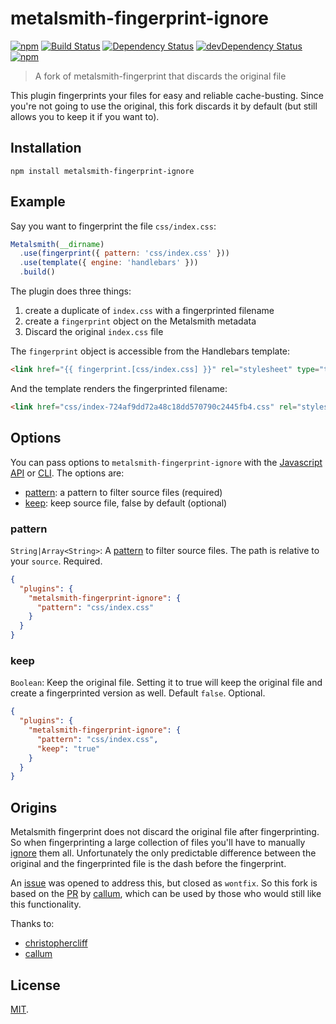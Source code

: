 # metalsmith-fingerprint-ignore

[![npm](https://img.shields.io/npm/v/metalsmith-fingerprint-ignore.svg)](https://www.npmjs.com/package/metalsmith-fingerprint-ignore) [![Build Status](https://travis-ci.org/superwolff/metalsmith-fingerprint-ignore.svg)](https://travis-ci.org/superwolff/metalsmith-fingerprint-ignore) [![Dependency Status](https://david-dm.org/superwolff/metalsmith-fingerprint-ignore.svg)](https://david-dm.org/superwolff/metalsmith-fingerprint-ignore) [![devDependency Status](https://david-dm.org/superwolff/metalsmith-fingerprint-ignore/dev-status.svg)](https://david-dm.org/superwolff/metalsmith-fingerprint-ignore#info=devDependencies) [![npm](https://img.shields.io/npm/dm/metalsmith-fingerprint-ignore.svg)](https://www.npmjs.com/package/metalsmith-fingerprint-ignore)

> A fork of metalsmith-fingerprint that discards the original file

This plugin fingerprints your files for easy and reliable cache-busting. Since you're not going to use the original, this fork discards it by default (but still allows you to keep it if you want to).

## Installation

```
npm install metalsmith-fingerprint-ignore
```

## Example

Say you want to fingerprint the file `css/index.css`:

```js
Metalsmith(__dirname)
  .use(fingerprint({ pattern: 'css/index.css' }))
  .use(template({ engine: 'handlebars' }))
  .build()
```

The plugin does three things:

1. create a duplicate of `index.css` with a fingerprinted filename
2. create a `fingerprint` object on the Metalsmith metadata
3. Discard the original `index.css` file

The `fingerprint` object is accessible from the Handlebars template:

```html
<link href="{{ fingerprint.[css/index.css] }}" rel="stylesheet" type="text/css" />
```

And the template renders the fingerprinted filename:

```html
<link href="css/index-724af9dd72a48c18dd570790c2445fb4.css" rel="stylesheet" type="text/css" />
```

## Options

You can pass options to `metalsmith-fingerprint-ignore` with the [Javascript API](https://github.com/segmentio/metalsmith#api) or [CLI](https://github.com/segmentio/metalsmith#cli). The options are:

* [pattern](#pattern): a pattern to filter source files (required)
* [keep](#keep): keep source file, false by default (optional)

### pattern

`String|Array<String>`: A [pattern](https://github.com/sindresorhus/multimatch) to filter source files. The path is relative to your `source`. Required.

```json
{
  "plugins": {
    "metalsmith-fingerprint-ignore": {
      "pattern": "css/index.css"
    }
  }
}
```

### keep

`Boolean`: Keep the original file. Setting it to true will keep the original file and create a fingerprinted version as well. Default `false`. Optional.

```json
{
  "plugins": {
    "metalsmith-fingerprint-ignore": {
      "pattern": "css/index.css",
      "keep": "true"
    }
  }
}
```

## Origins

Metalsmith fingerprint does not discard the original file after fingerprinting. So when fingerprinting a large collection of files you'll have to manually [ignore](https://github.com/segmentio/metalsmith-ignore) them all. Unfortunately the only predictable difference between the original and the fingerprinted file is the dash before the fingerprint.

An [issue](https://github.com/christophercliff/metalsmith-fingerprint/issues/5) was opened to address this, but closed as `wontfix`. So this fork is based on the [PR](https://github.com/christophercliff/metalsmith-fingerprint/pull/6) by [callum](https://github.com/callum), which can be used by those who would still like this functionality.

Thanks to:

* [christophercliff](https://github.com/christophercliff)
* [callum](https://github.com/callum)

## License

[MIT](https://github.com/superwolff/metalsmith-fingerprint-ignore/blob/master/LICENSE.md).
